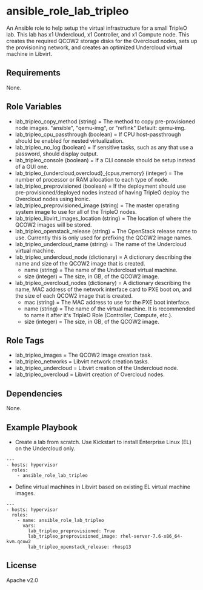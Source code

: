 # ansible_role_lab_tripleo

An Ansible role to help setup the virtual infrastructure for a small TripleO lab. This lab has x1 Undercloud, x1 Controller, and x1 Compute node. This creates the required QCOW2 storage disks for the Overcloud nodes, sets up the provisioning network, and creates an optimized Undercloud virtual machine in Libvirt.

## Requirements

None.

## Role Variables

* lab_tripleo_copy_method (string) = The method to copy pre-provisioned node images. "ansible", "qemu-img", or "reflink" Default: qemu-img.
* lab_tripleo_cpu_passthrough (boolean) = If CPU host-passthrough should be enabled for nested virtualization.
* lab_tripleo_no_log (boolean) = If sensitive tasks, such as any that use a password, should display output.
* lab_tripleo_console (boolean) = If a CLI console should be setup instead of a GUI one.
* lab_tripleo_{undercloud,overcloud}_{cpus,memory} (integer) = The number of processor or RAM allocation to each type of node.
* lab_tripleo_preprovisioned (boolean) = If the deployment should use pre-provisioned/deployed nodes instead of having TripleO deploy the Overcloud nodes using Ironic.
* lab_tripleo_preprovisioned_image (string) = The master operating system image to use for all of the TripleO nodes.
* lab_tripleo_libvirt_images_location (string) = The location of where the QCOW2 images will be stored.
* lab_tripleo_openstack_release (string) = The OpenStack release name to use. Currently this is only used for prefixing the QCOW2 image names.
* lab_tripleo_undercloud_name (string) = The name of the Undercloud virtual machine.
* lab_tripleo_undercloud_node (dictionary) = A dictionary describing the name and size of the QCOW2 image that is created.
    * name (string) = The name of the Undercloud virtual machine.
    * size (integer) = The size, in GB, of the QCOW2 image.
* lab_tripleo_overcloud_nodes (dictionary) = A dictionary describing the name, MAC address of the network interface card to PXE boot on, and the size of each QCOW2 image that is created.
    * mac (string) = The MAC address to use for the PXE boot interface.
    * name (string) = The name of the virtual machine. It is recommended to name it after it's TripleO Role (Controller, Compute, etc.).
    * size (integer) = The size, in GB, of the QCOW2 image.

## Role Tags

* lab_tripleo_images = The QCOW2 image creation task.
* lab_tripleo_networks = Libvirt network creation tasks.
* lab_tripleo_undercloud = Libvirt creation of the Undercloud node.
* lab_tripleo_overcloud = Libvirt creation of Overcloud nodes.

## Dependencies

None.

## Example Playbook

* Create a lab from scratch. Use Kickstart to install Enterprise Linux (EL) on the Undercloud only.

```
---
- hosts: hypervisor
  roles:
    - ansible_role_lab_tripleo
```

* Define virtual machines in Libvirt based on existing EL virtual machine images.

```
---
- hosts: hypervisor
  roles:
    - name: ansible_role_lab_tripleo
      vars:
        lab_tripleo_preprovisioned: True
        lab_tripleo_preprovisioned_image: rhel-server-7.6-x86_64-kvm.qcow2
        lab_tripleo_openstack_release: rhosp13
```

## License

Apache v2.0
